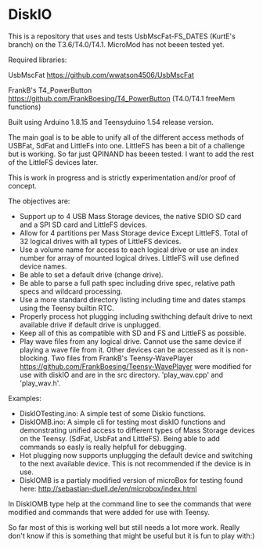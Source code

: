 # DiskIO
This is a repository that uses and tests UsbMscFat-FS_DATES (KurtE's branch) on the T3.6/T4.0/T4.1. MicroMod has not beeen tested yet.

Required libraries:

UsbMscFat
https://github.com/wwatson4506/UsbMscFat

FrankB's T4_PowerButton
https://github.com/FrankBoesing/T4_PowerButton (T4.0/T4.1 freeMem functions)

Built using Arduino 1.8.15 and Teensyduino 1.54 release version.

The main goal is to be able to unify all of the different access methods of USBFat, SdFat and LittleFs into one. LittleFS has been a bit of a challenge but is working. So far just QPINAND has beeen tested. I want to add the rest of the LittleFS devices later. 

This is work in progress and is strictly experimentation and/or proof of concept. 

The objectives are:

- Support up to 4 USB Mass Storage devices, the native SDIO SD card and a SPI SD card and LittleFS devices.
- Allow for 4 partitions per Mass Storage device Except LittleFS. Total of 32 logical drives with all types of LittleFS devices.
- Use a volume name for access to each logical drive or use an index number for array of mounted logical drives. LittleFS will   use defined device names.
- Be able to set a default drive (change drive).
- Be able to parse a full path spec including drive spec, relative path specs and wildcard processing.
- Use a more standard directory listing including time and dates stamps using the Teensy builtin RTC.
- Properly process hot plugging including swithching default drive to next available drive if default drive is unplugged.
- Keep all of this as compatible with SD and FS and LittleFS as possible.
- Play wave files from any logical drive. Cannot use the same device if playing a wave file from it. Other devices can be accessed as it is non-blocking. Two files from FrankB's Teensy-WavePlayer https://github.com/FrankBoesing/Teensy-WavePlayer were modified for use with diskIO and are in the src directory. 'play_wav.cpp' and 'play_wav.h'.

Examples:
- DiskIOTesting.ino: A simple test of some Diskio functions.
- DiskIOMB.ino: A simple cli for testing most diskIO functions and demonstrating unified access to different types of Mass Storage devices on the Teensy. (SdFat, UsbFat and LittleFS). Being able to add commands so easly is really helpfull for debugging.
- Hot plugging now supports unplugging the default device and switching to the next available device. This is not recommended if the device is in use.
- DiskIOMB is a partialy modified version of microBox for testing found here:
http://sebastian-duell.de/en/microbox/index.html

In DiskIOMB type help at the command line to see the commands that were modified and commands that were added for use with Teensy.

So far most of this is working well but still needs a lot more work. Really don't know if this is something that might be useful but it is fun to play with:)
